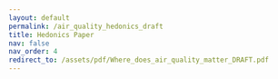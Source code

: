 ```yaml
---
layout: default
permalink: /air_quality_hedonics_draft
title: Hedonics Paper
nav: false
nav_order: 4    
redirect_to: /assets/pdf/Where_does_air_quality_matter_DRAFT.pdf
---
```

